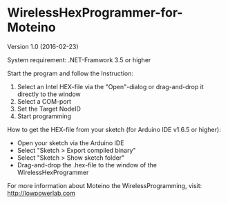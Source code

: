 # WirelessHexProgrammer-for-Moteino

Version 1.0 (2016-02-23)

System requirement: .NET-Framwork 3.5 or higher

Start the program and follow the Instruction:  
1. Select an Intel HEX-file via the "Open"-dialog or drag-and-drop it directly to the window  
2. Select a COM-port  
3. Set the Target NodeID  
4. Start programming

How to get the HEX-file from your sketch (for Arduino IDE v1.6.5 or higher):
- Open your sketch via the Arduino IDE
- Select "Sketch > Export compiled binary"
- Select "Sketch > Show sketch folder"
- Drag-and-drop the .hex-file to the window of the WirelessHexProgrammer


For more information about Moteino the WirelessProgramming, visit:
http://lowpowerlab.com

